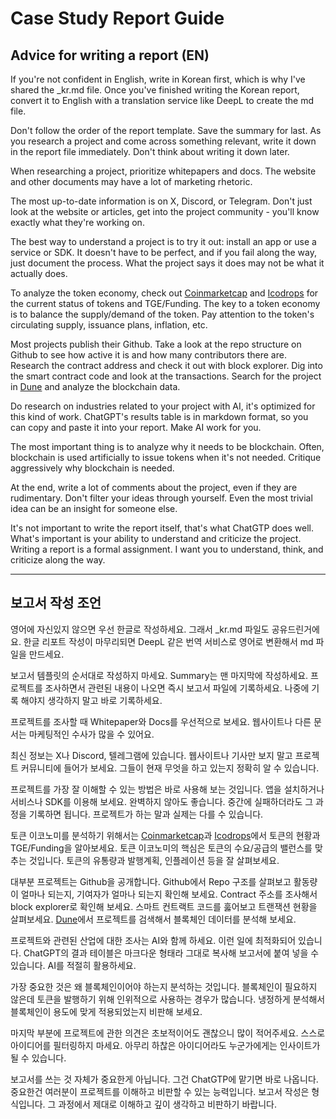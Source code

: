 # Case Study Report Guide

## Advice for writing a report (EN)
If you're not confident in English, write in Korean first, which is why I've shared the _kr.md file. Once you've finished writing the Korean report, convert it to English with a translation service like DeepL to create the md file.

Don't follow the order of the report template. Save the summary for last. As you research a project and come across something relevant, write it down in the report file immediately. Don't think about writing it down later.

When researching a project, prioritize whitepapers and docs. The website and other documents may have a lot of marketing rhetoric.

The most up-to-date information is on X, Discord, or Telegram. Don't just look at the website or articles, get into the project community - you'll know exactly what they're working on.

The best way to understand a project is to try it out: install an app or use a service or SDK. It doesn't have to be perfect, and if you fail along the way, just document the process. What the project says it does may not be what it actually does.

To analyze the token economy, check out [Coinmarketcap](https://coinmarketcap.com/) and [Icodrops](https://icodrops.com/) for the current status of tokens and TGE/Funding. The key to a token economy is to balance the supply/demand of the token. Pay attention to the token's circulating supply, issuance plans, inflation, etc. 

Most projects publish their Github. Take a look at the repo structure on Github to see how active it is and how many contributors there are. Research the contract address and check it out with block explorer. Dig into the smart contract code and look at the transactions. Search for the project in [Dune](https://dune.com/home) and analyze the blockchain data.

Do research on industries related to your project with AI, it's optimized for this kind of work. ChatGPT's results table is in markdown format, so you can copy and paste it into your report. Make AI work for you.

The most important thing is to analyze why it needs to be blockchain. Often, blockchain is used artificially to issue tokens when it's not needed. Critique aggressively why blockchain is needed.

At the end, write a lot of comments about the project, even if they are rudimentary. Don't filter your ideas through yourself. Even the most trivial idea can be an insight for someone else.

It's not important to write the report itself, that's what ChatGTP does well. What's important is your ability to understand and criticize the project. Writing a report is a formal assignment. I want you to understand, think, and criticize along the way.

---

## 보고서 작성 조언
영어에 자신있지 않으면 우선 한글로 작성하세요. 그래서 _kr.md 파일도 공유드린거에요. 한글 리포트 작성이 마무리되면 DeepL 같은 번역 서비스로 영어로 변환해서 md 파일을 만드세요. 

보고서 템플릿의 순서대로 작성하지 마세요. Summary는 맨 마지막에 작성하세요. 프로젝트를 조사하면서 관련된 내용이 나오면 즉시 보고서 파일에 기록하세요. 나중에 기록 해야지 생각하지 말고 바로 기록하세요. 

프로젝트를 조사할 때 Whitepaper와 Docs를 우선적으로 보세요. 웹사이트나 다른 문서는 마케팅적인 수사가 많을 수 있어요. 

최신 정보는 X나 Discord, 텔레그램에 있습니다. 웹사이트나 기사만 보지 말고 프로젝트 커뮤니티에 들어가 보세요. 그들이 현재 무엇을 하고 있는지 정확히 알 수 있습니다.

프로젝트를 가장 잘 이해할 수 있는 방법은 바로 사용해 보는 것입니다. 앱을 설치하거나 서비스나 SDK를 이용해 보세요. 완벽하지 않아도 좋습니다. 중간에 실패하더라도 그 과정을 기록하면 됩니다. 프로젝트가 하는 말과 실제는 다를 수 있습니다. 

토큰 이코노미를 분석하기 위해서는 [Coinmarketcap](https://coinmarketcap.com/)과 [Icodrops](https://icodrops.com/)에서 토큰의 현황과 TGE/Funding을 알아보세요. 토큰 이코노미의 핵심은 토큰의 수요/공급의 밸런스를 맞추는 것입니다. 토큰의 유통량과 발행계획, 인플레이션 등을 잘 살펴보세요. 

대부분 프로젝트는 Github을 공개합니다. Github에서 Repo 구조를 살펴보고 활동량이 얼마나 되는지, 기여자가 얼마나 되는지 확인해 보세요. Contract 주소를 조사해서 block explorer로 확인해 보세요. 스마트 컨트랙트 코드를 훓어보고 트랜잭션 현황을 살펴보세요. [Dune](https://dune.com/home)에서 프로젝트를 검색해서 블록체인 데이터를 분석해 보세요.

프로젝트와 관련된 산업에 대한 조사는 AI와 함께 하세요. 이런 일에 최적화되어 있습니다. ChatGPT의 결과 테이블은 마크다운 형태라 그대로 복사해 보고서에 붙여 넣을 수 있습니다. AI를 적절히 활용하세요.

가장 중요한 것은 왜 블록체인이어야 하는지 분석하는 것입니다. 블록체인이 필요하지 않은데 토큰을 발행하기 위해 인위적으로 사용하는 경우가 많습니다. 냉정하게 분석해서 블록체인이 용도에 맞게 적용되었는지 비판해 보세요. 

마지막 부분에 프로젝트에 관한 의견은 초보적이어도 괜찮으니 많이 적어주세요. 스스로 아이디어를 필터링하지 마세요. 아무리 하찮은 아이디어라도 누군가에게는 인사이트가 될 수 있습니다. 

보고서를 쓰는 것 자체가 중요한게 아닙니다. 그건 ChatGTP에 맡기면 바로 나옵니다. 중요한건 여러분이 프로젝트를 이해하고 비판할 수 있는 능력입니다. 보고서 작성은 형식입니다. 그 과정에서 제대로 이해하고 깊이 생각하고 비판하기 바랍니다. 